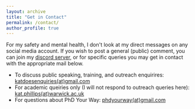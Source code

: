 ```yaml
---
layout: archive
title: "Get in Contact"
permalink: /contact/
author_profile: true
---
```



For my safety and mental health, I don't look at my direct messages on any social media account. If you wish to post a general (public) comment, you can join my [discord server](https://discord.gg/AwjsJPth7s), or for specific queries you may get in contact with the appropriate mail below. 

* To discuss public speaking, training, and outreach enquirires: [katdoesenquiries(at)gmail.com](mailto:katdoesenquiries@gmail.com)
* For academic queiries only (I will not respond to outreach queries here): [kat.phillips(at)warwick.ac.uk](mailto:kat.phillips@warwick.ac.uk) 
* For questions about PhD Your Way: [phdyourway(at)gmail.com](mailto:phdyourway@gmail.com)
